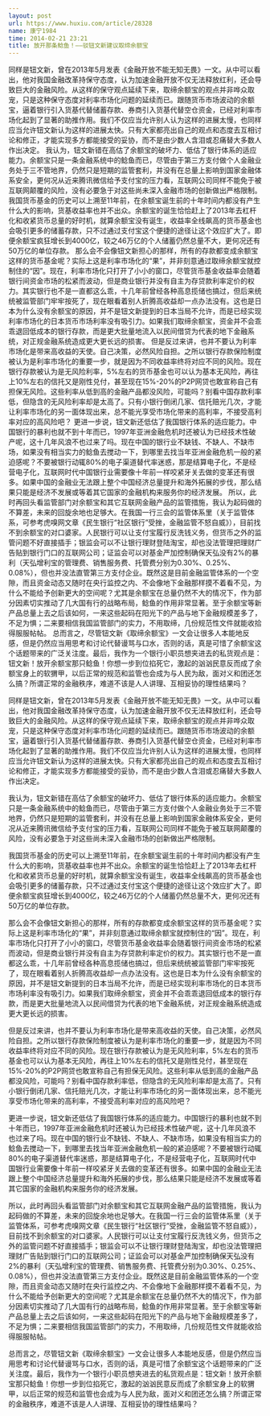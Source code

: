 ```yaml
---
layout: post
url: https://www.huxiu.com/article/28328
name: 康宁1984
time: 2014-02-21 23:21
title: 放开那条鲶鱼！——驳钮文新建议取缔余额宝
---
```

同样是钮文新，曾在2013年5月发表《金融开放不能无知无畏》一文。从中可以看出，他对我国金融改革持保守态度，认为加速金融开放不仅无法释放红利，还会导致巨大的金融风险。从这样的保守观点延续下来，取缔余额宝的观点并非哗众取宠，只是这种保守态度对利率市场化问题的延续而已。跟随货币市场波动的余额宝，逼着银行引入货基代替储蓄存款、券商引入货基代替空仓资金，已经对利率市场化起到了显著的助推作用。我们不仅应当允许别人认为这样的进展太慢，也同样应当允许钮文新认为这样的进展太快。只有大家都亮出自己的观点和态度去互相讨论和修正，才能实现多方都能接受的妥协，而不是由少数人含泪或忍痛替大多数人作出决定。 我认为，钮文新错在高估了余额宝的破坏力、低估了银行体系的适应能力。余额宝只是一条金融系统中的鲶鱼而已，尽管由于第三方支付做个人金融业务处于三不管地界，仍然只是短期的监管套利，并没有在总量上影响到国家金融体系安全，更何况从近来腾讯微信给予支付宝的压力看，互联网公司同样不能免于被互联网颠覆的风险，没有必要急于对这些尚未深入金融市场的创新做出严格限制。 我国货币基金的历史可以上溯至11年前，在余额宝诞生前的十年时间内都没有产生什么大的影响，货基收益率也并不出众。余额宝的诞生恰恰赶上了2013年去杠杆化和收紧货币总量的好时机，就算余额宝没有诞生，收益率全线飙高的货币基金也会吸引更多的储蓄存款，只不过通过支付宝这个便捷的途径让这个效应扩大了。即便余额宝疯狂增长到4000亿，较之46万亿的个人储蓄仍然总量不大，更何况还有50万亿的单位存款。 那么会不会像钮文新担心的那样，所有的存款都变成余额宝这样的货币基金呢？实际上这是利率市场化的“果”，并非刻意通过取缔余额宝就控制住的“因”。现在，利率市场化只打开了小小的窗口，尽管货币基金收益率会随着银行间资金市场的松紧而波动，但是商业银行并没有自主为存贷款利率定价的权力。其实银行也不是一直都这么乖，十几年前曾经各种高息揽储也搞过，但后来统统被监管部门牢牢按死了，现在眼看着别人折腾高收益却一点办法没有。这也是日本为什么没有余额宝的原因，并不是钮文新提到的日本当局不允许，而是已经实现利率市场化的日本货币市场利率没有吸引力。如果我们取缔余额宝，资金并不会乖乖退回低成本的银行存款，而是更大批量地流入以民间借贷为代表的地下金融系统，对正规金融系统造成更大更长远的损害。 但是反过来讲，也并不要认为利率市场化是带来高收益的天使。自己决策，必然风险自担。之所以银行存款保险制度被认为是利率市场化的重要一步，就是因为不同收益率终将对应不同的风险。现在银行存款被认为是无风险利率，5%左右的货币基金也可以认为基本无风险，再往上10%左右的信托又是刚性兑付，甚至现在15%-20%的P2P网贷也敢宣称自己有担保无风险。这些利率从低到高的金融产品都没风险，可能吗？别看中国存款利率低，但隐含的无风险利率却是太高了。只有小银行倒闭几家、信托赔光几次，才能让利率市场化的另一面体现出来，总不能光享受市场化带来的高利率，不接受高利率对应的高风险吧？ 更进一步说，钮文新还低估了我国银行体系的适应能力。中国银行的暴利也就不到十年而已，1997年亚洲金融危机时还被认为已经技术性破产呢，这十几年风浪不也过来了吗。现在中国的银行业不缺钱、不缺人、不缺市场，如果没有相当实力的鲶鱼去搅动一下，到哪里去找当年亚洲金融危机一般的紧迫感呢？不要被银行动辄80%的电子渠道替代率迷惑，那是结算电子化，不是经营电子化，互联网时代中国银行业需要像十年前一样咬紧牙关去做的变革还有很多。如果中国的金融业无法跟上整个中国经济总量提升和海外拓展的步伐，那么结果只能是经济不发展或等着其它国家的金融机构来服务你的经济发展。 所以，此时再回头看监管部门对余额宝和其它互联网金融产品的监管措施，我认为起码做的不算差，未来的回旋余地也足够大。在我国一行三会的监管体系里（关于监管体系，可参考虎嗅网文章《民生银行“社区银行”受挫，金融监管不怒自威》），目前找不到余额宝的对口婆家。人民银行可以让支付宝履行反洗钱义务，但货币之外的监管问题不好直接插手；银监会可以不让银行理财登陆淘宝，却也没法管理把理财广告贴到银行门口的互联网公司；证监会可以对基金严加控制确保天弘没有2%的暴利（天弘增利宝的管理费、销售服务费、托管费分别为0.30%、0.25%、0.08%），但也并没法直管第三方支付企业。既然这是目前金融监管体系的一个空隙，而且资金动态又随时在央行监控之内、不会像地下金融那样摸不着看不见，为什么不能给予创新更大的空间呢？尤其是余额宝在总量仍然不大的情况下，作为部分因素切实推动了几大国有行的战略布局，鲶鱼的作用非常显著。至于余额宝等新产品总量上去之后该如何，一来这些起码在阳光下的产品与地下金融规模差多了，不足为惧；二来要相信我国监管部门的实力，不用取缔，几份规范性文件就能收拾得服服帖帖。 总而言之，尽管钮文新《取缔余额宝》一文会让很多人本能地反感，但是仍然应当用思考和讨论代替谩骂与口水，否则的话，真是可惜了余额宝这个话题带来的广泛关注度。最后，我作为一个银行小职员想夹进去的私货观点是：钮文新！放开余额宝那只鲶鱼！你想一步到位掐死它，激起的汹汹民意反而成了余额宝身上的软猬甲，以后正常的规范和监管也会成为与人民为敌，面对义和团还怎么搞？所谓正常的金融秩序，难道不该是人人讲理、互相妥协的理性结果吗？

同样是钮文新，曾在2013年5月发表《金融开放不能无知无畏》一文。从中可以看出，他对我国金融改革持保守态度，认为加速金融开放不仅无法释放红利，还会导致巨大的金融风险。从这样的保守观点延续下来，取缔余额宝的观点并非哗众取宠，只是这种保守态度对利率市场化问题的延续而已。跟随货币市场波动的余额宝，逼着银行引入货基代替储蓄存款、券商引入货基代替空仓资金，已经对利率市场化起到了显著的助推作用。我们不仅应当允许别人认为这样的进展太慢，也同样应当允许钮文新认为这样的进展太快。只有大家都亮出自己的观点和态度去互相讨论和修正，才能实现多方都能接受的妥协，而不是由少数人含泪或忍痛替大多数人作出决定。

我认为，钮文新错在高估了余额宝的破坏力、低估了银行体系的适应能力。余额宝只是一条金融系统中的鲶鱼而已，尽管由于第三方支付做个人金融业务处于三不管地界，仍然只是短期的监管套利，并没有在总量上影响到国家金融体系安全，更何况从近来腾讯微信给予支付宝的压力看，互联网公司同样不能免于被互联网颠覆的风险，没有必要急于对这些尚未深入金融市场的创新做出严格限制。

我国货币基金的历史可以上溯至11年前，在余额宝诞生前的十年时间内都没有产生什么大的影响，货基收益率也并不出众。余额宝的诞生恰恰赶上了2013年去杠杆化和收紧货币总量的好时机，就算余额宝没有诞生，收益率全线飙高的货币基金也会吸引更多的储蓄存款，只不过通过支付宝这个便捷的途径让这个效应扩大了。即便余额宝疯狂增长到4000亿，较之46万亿的个人储蓄仍然总量不大，更何况还有50万亿的单位存款。

那么会不会像钮文新担心的那样，所有的存款都变成余额宝这样的货币基金呢？实际上这是利率市场化的“果”，并非刻意通过取缔余额宝就控制住的“因”。现在，利率市场化只打开了小小的窗口，尽管货币基金收益率会随着银行间资金市场的松紧而波动，但是商业银行并没有自主为存贷款利率定价的权力。其实银行也不是一直都这么乖，十几年前曾经各种高息揽储也搞过，但后来统统被监管部门牢牢按死了，现在眼看着别人折腾高收益却一点办法没有。这也是日本为什么没有余额宝的原因，并不是钮文新提到的日本当局不允许，而是已经实现利率市场化的日本货币市场利率没有吸引力。如果我们取缔余额宝，资金并不会乖乖退回低成本的银行存款，而是更大批量地流入以民间借贷为代表的地下金融系统，对正规金融系统造成更大更长远的损害。

但是反过来讲，也并不要认为利率市场化是带来高收益的天使。自己决策，必然风险自担。之所以银行存款保险制度被认为是利率市场化的重要一步，就是因为不同收益率终将对应不同的风险。现在银行存款被认为是无风险利率，5%左右的货币基金也可以认为基本无风险，再往上10%左右的信托又是刚性兑付，甚至现在15%-20%的P2P网贷也敢宣称自己有担保无风险。这些利率从低到高的金融产品都没风险，可能吗？别看中国存款利率低，但隐含的无风险利率却是太高了。只有小银行倒闭几家、信托赔光几次，才能让利率市场化的另一面体现出来，总不能光享受市场化带来的高利率，不接受高利率对应的高风险吧？

更进一步说，钮文新还低估了我国银行体系的适应能力。中国银行的暴利也就不到十年而已，1997年亚洲金融危机时还被认为已经技术性破产呢，这十几年风浪不也过来了吗。现在中国的银行业不缺钱、不缺人、不缺市场，如果没有相当实力的鲶鱼去搅动一下，到哪里去找当年亚洲金融危机一般的紧迫感呢？不要被银行动辄80%的电子渠道替代率迷惑，那是结算电子化，不是经营电子化，互联网时代中国银行业需要像十年前一样咬紧牙关去做的变革还有很多。如果中国的金融业无法跟上整个中国经济总量提升和海外拓展的步伐，那么结果只能是经济不发展或等着其它国家的金融机构来服务你的经济发展。

所以，此时再回头看监管部门对余额宝和其它互联网金融产品的监管措施，我认为起码做的不算差，未来的回旋余地也足够大。在我国一行三会的监管体系里（关于监管体系，可参考虎嗅网文章《民生银行“社区银行”受挫，金融监管不怒自威》），目前找不到余额宝的对口婆家。人民银行可以让支付宝履行反洗钱义务，但货币之外的监管问题不好直接插手；银监会可以不让银行理财登陆淘宝，却也没法管理把理财广告贴到银行门口的互联网公司；证监会可以对基金严加控制确保天弘没有2%的暴利（天弘增利宝的管理费、销售服务费、托管费分别为0.30%、0.25%、0.08%），但也并没法直管第三方支付企业。既然这是目前金融监管体系的一个空隙，而且资金动态又随时在央行监控之内、不会像地下金融那样摸不着看不见，为什么不能给予创新更大的空间呢？尤其是余额宝在总量仍然不大的情况下，作为部分因素切实推动了几大国有行的战略布局，鲶鱼的作用非常显著。至于余额宝等新产品总量上去之后该如何，一来这些起码在阳光下的产品与地下金融规模差多了，不足为惧；二来要相信我国监管部门的实力，不用取缔，几份规范性文件就能收拾得服服帖帖。

总而言之，尽管钮文新《取缔余额宝》一文会让很多人本能地反感，但是仍然应当用思考和讨论代替谩骂与口水，否则的话，真是可惜了余额宝这个话题带来的广泛关注度。最后，我作为一个银行小职员想夹进去的私货观点是：钮文新！放开余额宝那只鲶鱼！你想一步到位掐死它，激起的汹汹民意反而成了余额宝身上的软猬甲，以后正常的规范和监管也会成为与人民为敌，面对义和团还怎么搞？所谓正常的金融秩序，难道不该是人人讲理、互相妥协的理性结果吗？

